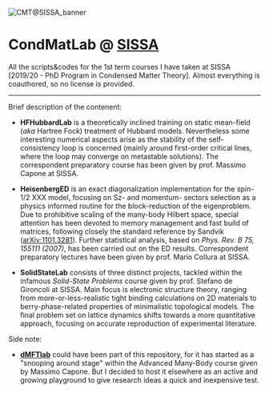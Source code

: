 ![CMT@SISSA_banner](https://cm.sissa.it/images/bannerCM.jpg)

# CondMatLab @ [SISSA](https://cm.sissa.it)
All the scripts&codes for the 1st term courses I have taken at SISSA [2019/20 - PhD Program in Condensed Matter Theory].
Almost everything is coauthored, so no license is provided.

------------------------------------------------------------
Brief description of the contenent:

- **HFHubbardLab** is a theoretically inclined training on static mean-field (*aka* Hartree Fock) treatment of Hubbard models. Nevertheless some interesting numerical aspects arise as the stability of the self-consistency loop is concerned (mainly around first-order critical lines, where the loop may converge on metastable solutions). The correspondent preparatory course has been given by prof. Massimo Capone at SISSA.

- **HeisenbergED** is an exact diagonalization implementation for the spin-1/2 XXX model, focusing on Sz- and momentum- sectors selection as a physics informed routine for the block-reduction of the eigenproblem. Due to prohibitive scaling of the many-body Hilbert space, special attention has been devoted to memory management and fast build of matrices, following closely the standard reference by Sandvik ([arXiv:1101.3281](https://arxiv.org/abs/1101.3281)). Further statistical analysis, based on *Phys. Rev. B 75, 155111 (2007)*, has been carried out on the ED results. Correspondent preparatory lectures have been given by prof. Mario Collura at SISSA.

- **SolidStateLab** consists of three distinct projects, tackled within the infamous *Solid-State Problems* course given by prof. Stefano de Gironcoli at SISSA. Main focus is electronic structure theory, ranging from more-or-less-realistic tight binding calculations on 2D materials to berry-phase-related properties of minimalistic topological models. The final problem set on lattice dynamics shifts towards a more quantitative approach, focusing on accurate reproduction of experimental literature.

Side note:

- [**dMFTlab**](https://github.com/Bellomia/dMFTlab) could have been part of this repository, for it has started as a "snooping around stage" within the Advanced Many-Body course given by Massimo Capone. But I decided to host it elsewhere as an active and growing playground to give research ideas a quick and inexpensive test.

